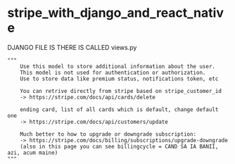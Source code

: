# stripe_with_django_and_react_native
DJANGO FILE IS THERE IS CALLED views.py

    """
        Use this model to store additional information about the user.
        This model is not used for authentication or authorization.
        Use to store data like premium status, notifications token, etc

        You can retrive directly from stripe based on stripe_customer_id
        -> https://stripe.com/docs/api/cards/delete

        ending card, list of all cards which is default, change default one 
        -> https://stripe.com/docs/api/customers/update

        Much better to how to upgrade or downgrade subscription:
        -> https://stripe.com/docs/billing/subscriptions/upgrade-downgrade
        (also in this page you can see billingcycle = CAND SA IA BANII, azi, acum maine)
    """
    
